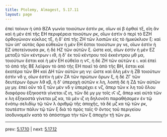 ```yaml
---
title: Ptolemy, Almagest, 5.17.11
layout: page
---
```


ἐπεὶ τοίνυν ἡ ὑπὸ ΒΖΑ γωνία τοιούτων ἐστὶν ρκ, οἵων αἱ β ὀρθαὶ τξ, εἴη ἂν καὶ ἡ μὲν ἐπὶ τῆς ΕΗ περιφέρεια τοιούτων ρκ, οἵων ἐστὶν ὁ περὶ τὸ ΕΖΗ ὀρθογώνιον κύκλος τξ, ἡ δ' ἐπὶ τῆς ΖΗ τῶν λοιπῶν εἰς τὸ ἡμικύκλιον ξ: καὶ τῶν ὑπ' αὐτὰς ἄρα εὐθειῶν ἡ μὲν ΕΗ ἔσται τοιούτων ργ νε, οἵων ἐστὶν ἡ ΕΖ ὑποτείνουσα ρκ, ἡ δὲ ΗΖ τῶν αὐτῶν ξ. ὥστε καί, οἵων ἐστὶν ἡ μὲν ΕΖ μεταξὺ τῶν κέντρων ι ιθ, ἡ δ' ἐκ τοῦ κέντρου τοῦ ἐκκέντρου μθ μα, τοιούτων ἔσται καὶ ἡ μὲν ΕΗ εὐθεῖα η νϚ, ἡ δὲ ΖΗ τῶν αὐτῶν ε ι. καὶ ἐπεὶ τὸ ἀπὸ τῆς ΒΕ λεῖψαν τὸ ἀπὸ τῆς ΕΗ ποιεῖ τὸ ἀπὸ τῆς ΒΗ, ἔσται καὶ ἑκατέρα τῶν ΒΗ καὶ ΔΗ τῶν αὐτῶν μη νγ: ὥστε καὶ ὅλη μὲν ἡ ΖΒ τοιούτων ἐστὶν νδ γ, οἵων ἐστὶν ἡ μὲν ΖΑ τῶν πρώτων ὅρων ξ, ἡ δὲ ΖΓ τῶν δευτέρων ὅρων λθ κβ, ἡ δ' ὑπεροχὴ αὐτῶν κ λη, λοιπὴ δὲ ἡ ΖΔ τῶν αὐτῶν μγ μγ. ἐπεὶ οὖν τὰ ξ τῶν μὲν νδ γ ὑπερέχει ε νζ, ἅπερ τῶν κ λη τοῦ ὅλου διαφόρου ἑξηκοστὰ γίνεται ιζ ιη, τῶν δὲ μγ μγ τοῖς ιϚ ιζ, ἅπερ καὶ αὐτὰ τῶν κ λη ἑξηκοστὰ γίνεται μζ κα, τὰ μὲν ιζ ιη δηλονότι παραθήσομεν ἐν τῷ ἐνάτῳ σελιδίῳ τῷ τῶν λ ἀριθμῷ τῆς ἀποχῆς, τὰ δὲ μζ κα τῷ τῶν ρκ, τουτέστιν πάλιν τῷ τῶν ξ διὰ τὸ πρὸς ταῖς Ϙ ὄντος τοῦ περιγείου ἰσοδυναμεῖν κατὰ τὸ ἀπόστημα τὴν τῶν ξ ἀποχὴν τῇ τῶν ρκ. 

---

prev: [5.17.10](../5.17.10/) | next: [5.17.12](../5.17.12/)

